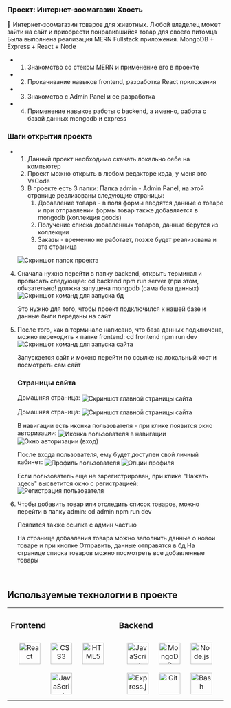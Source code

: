 

### Проект: Интернет-зоомагазин Хвость  
🐶 Интернет-зоомагазин товаров для животных. Любой владелец может зайти на сайт и приобрести понравившийся товар для своего питомца  
Была выполнена реализация MERN Fullstack приложения. MongoDB + Express + React + Node
  
- 1. Знакомство со стеком MERN и применение его в проекте
  

- 2. Прокачивание навыков frontend, разработка React приложения


-  3. Знакомство с Admin Panel и ее разработка

 
- 4. Применение навыков работы с backend, а именно, работа с базой данных mongodb и express

 

### Шаги открытия проекта  
- 1. Данный проект необходимо скачать локально себе на компьютер
  2. Проект можно открыть в любом редакторе кода, у меня это VsCode
  3. В проекте есть 3 папки:
     Папка admin - Admin Panel, на этой странице реализованы следующие страницы:
     1. Добавление товара - в поля формы вводятся данные о товаре и при отправлении формы товар также добавляется в mongodb (коллекция goods)
     2. Получение списка добавленных товаров, данные берутся из коллекции 
     3. Заказы - временно не работает, позже будет реализована и эта страница

    <image 
    src="/frontend/src/assets/screenshots/screenshot1.png" 
    alt="Скриншот папок проекта"
    align="center">


    


 4. Сначала нужно перейти в папку backend, открыть терминал и прописать следующее:
    cd backend
    npm run server (при этом, обязательно! должна запущена mongodb (сама база данных)
    <image 
    src="/frontend/src/assets/screenshots/screenshot2.png" 
    alt="Скриншот команд для запуска бд"
    align="center">

    Это нужно для того, чтобы проект подключился к нашей базе и данные были переданы на сайт

  6. После того, как  в терминале написано, что база данных подключена, можно переходить к папке frontend:
     cd frontend
     npm run dev
     <image 
    src="/frontend/src/assets/screenshots/screenshot3.png" 
    alt="Скриншот команд для запуска сайта"
    align="center">

     Запускается сайт и можно перейти по ссылке на локальный хост и посмотреть сам сайт

     <h3>Страницы сайта</h3>
     
      Домашняя страница:
       <image 
      src="/frontend/src/assets/screenshots/screenshot4.png" 
      alt="Скриншот главной страницы сайта"
      align="center">

      Домашняя страница:
       <image 
      src="/frontend/src/assets/screenshots/screenshot4.png" 
      alt="Скриншот главной страницы сайта"
      align="center">

      В навигации есть иконка пользователя - при клике появится окно авторизации:
       <image 
        src="/frontend/src/assets/screenshots/screenshot5.png" 
        alt="Иконка пользователя в навигации"
        align="center">
        <image 
        src="/frontend/src/assets/screenshots/screenshot6.png" 
        alt="Окно авторизации (вход)"
        align="center">

      После входа пользователя, ему будет доступен свой личный кабинет:
       <image 
        src="/frontend/src/assets/screenshots/screenshot7.png" 
        alt="Профиль пользователя"
        align="center">
       <image 
      src="/frontend/src/assets/screenshots/screenshot8.png" 
      alt="Опции профиля"
      align="center">

      Если пользователь еще не зарегистрирован, при клике "Нажать здесь" высветится окно с регистрацией:
       <image 
        src="/frontend/src/assets/screenshots/screenshot9.png" 
        alt="Регистрация пользователя"
        align="center">

   8. Чтобы добавить товар или отследить список товаров, можно перейти в папку admin:
      cd admin
      npm run dev

      Появится также ссылка с админ частью

      На странице добааления товара можно заполнить данные о новои товаре и при кнопке Отправить, данные отправятся в бд
      На странице списка товаров можно посмотреть все добавленные товары
  

<br/>  


## Используемые технологии в проекте  
<table><tr><td valign="top" width="33%">



### Frontend  
<div align="center">  
<a href="https://reactjs.org/" target="_blank"><img style="margin: 10px" src="https://profilinator.rishav.dev/skills-assets/react-original-wordmark.svg" alt="React" height="50" /></a>  
<a href="https://www.w3schools.com/css/" target="_blank"><img style="margin: 10px" src="https://profilinator.rishav.dev/skills-assets/css3-original-wordmark.svg" alt="CSS3" height="50" /></a>  
<a href="https://en.wikipedia.org/wiki/HTML5" target="_blank"><img style="margin: 10px" src="https://profilinator.rishav.dev/skills-assets/html5-original-wordmark.svg" alt="HTML5" height="50" /></a>  
<a href="https://www.javascript.com/" target="_blank"><img style="margin: 10px" src="https://profilinator.rishav.dev/skills-assets/javascript-original.svg" alt="JavaScript" height="50" /></a>  
</div>

</td><td valign="top" width="33%">



### Backend  
<div align="center">  
<a href="https://www.javascript.com/" target="_blank"><img style="margin: 10px" src="https://profilinator.rishav.dev/skills-assets/javascript-original.svg" alt="JavaScript" height="50" /></a>  
<a href="https://www.mongodb.com/" target="_blank"><img style="margin: 10px" src="https://profilinator.rishav.dev/skills-assets/mongodb-original-wordmark.svg" alt="MongoDB" height="50" /></a>  
<a href="https://nodejs.org/" target="_blank"><img style="margin: 10px" src="https://profilinator.rishav.dev/skills-assets/nodejs-original-wordmark.svg" alt="Node.js" height="50" /></a>  
<a href="https://expressjs.com/" target="_blank"><img style="margin: 10px" src="https://profilinator.rishav.dev/skills-assets/express-original-wordmark.svg" alt="Express.js" height="50" /></a>  
<a href="https://github.com/" target="_blank"><img style="margin: 10px" src="https://profilinator.rishav.dev/skills-assets/git-scm-icon.svg" alt="Git" height="50" /></a>  
<a href="https://www.gnu.org/software/bash/" target="_blank"><img style="margin: 10px" src="https://profilinator.rishav.dev/skills-assets/gnu_bash-icon.svg" alt="Bash" height="50" /></a>  
</div>
